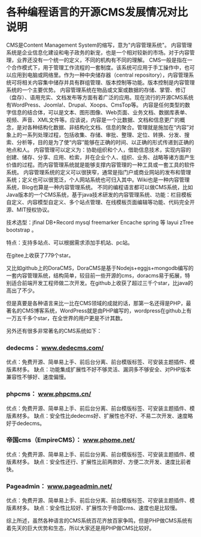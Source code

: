 # 各种编程语言的开源CMS发展情况对比说明

CMS是Content Management System的缩写，意为"内容管理系统"。 内容管理系统是企业信息化建设和电子政务的新宠，也是一个相对较新的市场。对于内容管理，业界还没有一个统一的定义，不同的机构有不同的理解。
CMS一般是指在一个合作模式下，用于管理工作流程的一套制度。该系统可应用于手工操作中，也可以应用到电脑或网络里。作为一种中央储存器（central repository），内容管理系统可将相关内容集中储存并具有群组管理、版本控制等功能。版本控制是内容管理系统的一个主要优势。
内容管理系统在物品或文案或数据的存储、掌管、修订（盘存）、语用充实、文档发布等方面有着广泛的应用。现在流行的开源CMS系统有WordPress、Joomla!、Drupal、Xoops、CmsTop等。
内容是任何类型的数字信息的结合体，可以是文本、图形图像、Web页面、业务文档、数据库表单、视频、声音、XML文件等。应该说，内容是一个比数据、文档和信息更广的概念，是对各种结构化数据、非结构化文档、信息的聚合。管理就是施加在“内容”对象上的一系列处理过程，包括收集、存储、审批、整理、定位、转换、分发、搜索、分析等，目的是为了使“内容”能够在正确的时间、以正确的形式传递到正确的地点和人。
内容管理可以定义为：协助组织和个人，借助信息技术，实现内容的创建、储存、分享、应用、检索，并在企业个人、组织、业务、战略等诸方面产生价值的过程。而内容管理系统就是能够支撑内容管理的一种工具或一套工具的软件系统。
内容管理系统的定义可以很狭窄，通常是指门户或商业网站的发布和管理系统；定义也可以很宽泛，个人网站系统也可归入其中。Wiki也是一种内容管理系统，Blog也算是一种内容管理系统。
不同的编程语言都可以做CMS系统，比如Java版本的一个CMS系统，基于java技术研发的内容管理系统、功能：栏目模板自定义、内容模型自定义、多个站点管理、在线模板页面编辑等功能、代码完全开源、MIT授权协议。

技术选型：jfinal DB+Record mysql freemarker Encache spring 等 layui zTree bootstrap 。

特点：支持多站点、可以根据需求添加手机站、pc站。

在gitee上收获了779个star。

又比如github上的DoraCMS，DoraCMS是基于Nodejs+eggjs+mongodb编写的一套内容管理系统，结构简单，较目前一些开源的cms，doracms易于拓展，特别适合前端开发工程师做二次开发。在github上收获了超过三千个star，比java的高出了不少。

但是真要是各种语言来比一比在CMS领域的成就的话，那第一名还得是PHP，最著名的CMS博客系统，WordPress就是由PHP编写的，wordpress在github上有一万五千多个star，在全世界的用户更是不计其数。

另外还有很多非常著名的CMS系统如下：

### dedecms： www.dedecms.com/
优点：免费开源、简单易上手、前后台分离、前台模版标签、可安装主题插件、模版素材多。
缺点：功能集成扩展性不好不够灵活、漏洞多不够安全、对PHP版本兼容性不够好、速度偏慢。

### phpcms： www.phpcms.cn/
优点：免费开源、简单易上手、前后台分离、前台模版标签、可安装主题插件、模版素材多。
缺点：安全性比dedecms好、扩展性也不好、不易二次开发、速度略好于dedecms。

### 帝国cms（EmpireCMS）： www.phome.net/
优点：免费开源、简单易上手、前后台分离、前台模版标签、可安装主题插件、模版素材多。
缺点：安全性还行、扩展性比前两款好、方便二次开发、速度比前者快。

### Pageadmin： www.pageadmin.net/
优点：免费开源、简单易上手、前后台分离、前台模版标签、可安装主题插件、模版素材多。
缺点：安全性比较好、扩展性次于帝国cms、速度也是比较慢。

综上所述，虽然各种语言的CMS系统百花齐放百家争鸣，但是PHP做CMS系统有着先天的巨大优势和生态，所以大家还是用PHP做CMS比较好。